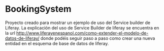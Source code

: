 # BookingSystem
Proyecto creado para mostrar un ejemplo de uso del Service builder de Liferay.
La explicación del uso de Service Builder de liferay se encuentra en la url http://www.liferayenespanol.com/como-extender-el-modelo-de-datos-de-liferay/
donde podéis seguir paso a paso como crear una nueva entidad en el esquema de base de datos de liferay.
